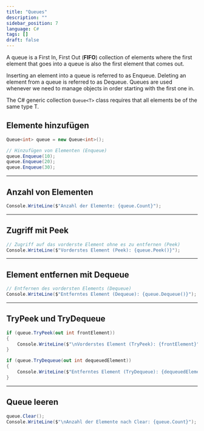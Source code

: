 ```yaml
---
title: "Queues"
description: ""
sidebar_position: 7
language: C#
tags: []
draft: false
---
```

A queue is a First In, First Out (**FIFO**) collection of elements where the first element that goes into a queue is also the first element that comes out.  

Inserting an element into a queue is referred to as Enqueue. Deleting an element from a queue is referred to as Dequeue. 
Queues are used whenever we need to manage objects in order starting with the first one in.  

The C# generic collection `Queue<T>` class requires that all elements be of the same type T.

## Elemente hinzufügen

```csharp
Queue<int> queue = new Queue<int>();

// Hinzufügen von Elementen (Enqueue)
queue.Enqueue(10);
queue.Enqueue(20);
queue.Enqueue(30);
```

---
## Anzahl von Elementen

```csharp
Console.WriteLine($"Anzahl der Elemente: {queue.Count}");
```

---
## Zugriff mit Peek

```csharp
// Zugriff auf das vorderste Element ohne es zu entfernen (Peek)
Console.WriteLine($"Vorderstes Element (Peek): {queue.Peek()}");
```

---
## Element entfernen mit Dequeue

```csharp
// Entfernen des vordersten Elements (Dequeue)
Console.WriteLine($"Entferntes Element (Dequeue): {queue.Dequeue()}");
```

---
## TryPeek und TryDequeue

```csharp
if (queue.TryPeek(out int frontElement))
{
	Console.WriteLine($"\nVorderstes Element (TryPeek): {frontElement}");
}

if (queue.TryDequeue(out int dequeuedElement))
{
	Console.WriteLine($"Entferntes Element (TryDequeue): {dequeuedElement}");
}
```

---
## Queue leeren

```csharp
queue.Clear();
Console.WriteLine($"\nAnzahl der Elemente nach Clear: {queue.Count}");
```